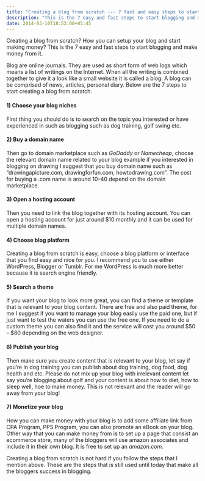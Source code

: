 ```yaml
---
title: "Creating a blog from scratch --- 7 fast and easy steps to start blogging"
description: "This is the 7 easy and fast steps to start blogging and make money from it."
date: 2014-03-10T18:53:00+05:45
---
```


Creating a blog from scratch? How you can setup your blog and start making money? This is the 7 easy and fast steps to start blogging and make money from it.

Blog are online journals. They are used as short form of web logs which means a list of writings on the Internet. When all the writing is combined together to give it a look like a small website it is called a blog. A blog can be comprised of news, articles, personal diary. Below are the 7 steps to start creating a blog from scratch.

#### 1) Choose your blog niches

First thing you should do is to search on the topic you interested or have experienced in such as blogging such as dog training, golf swing etc.

#### 2) Buy a domain name

Then go to domain marketplace such as _GoDaddy_ or _Namecheap_, choose the relevant domain name related to your blog example if you interested in blogging on drawing I suggest that you buy domain name such as “drawingapicture.com, drawingforfun.com, howtodrawing.com”. The cost for buying a .com name is around $10–$40 depend on the domain marketplace.

#### 3) Open a hosting account

Then you need to link the blog together with its hosting account. You can open a hosting account for just around \$10 monthly and it can be used for multiple domain names.

#### 4) Choose blog platform

Creating a blog from scratch is easy, choose a blog platform or interface that you find easy and nice for you. I recommend you to use either WordPress, Blogger or Tumblr. For me WordPress is much more better because it is search engine friendly.

#### 5) Search a theme

If you want your blog to look more great, you can find a theme or template that is relevant to your blog content. There are free and also paid theme, for me I suggest if you want to manage your blog easily use the paid one, but if just want to test the waters you can use the free one. If you need to do a custom theme you can also find it and the service will cost you around $50 – $80 depending on the web designer.

#### 6) Publish your blog

Then make sure you create content that is relevant to your blog, let say if you’re in dog training you can publish about dog training, dog food, dog health and etc. Please do not mix up your blog with irrelevant content let say you’re blogging about golf and your content is about how to diet, how to sleep well, hoe to make money. This is not relevant and the reader will go away from your blog!

#### 7) Monetize your blog

How you can make money with your blog is to add some affiliate link from CPA Program, PPS Program, you can also promote an eBook on your blog. Other way that you can make money from is to set up a page that consist an ecommerce store, many of the bloggers will use amazon associates and include it in their own blog. It is free to set up an _amazon.com_.

Creating a blog from scratch is not hard if you follow the steps that I mention above. These are the steps that is still used until today that make all the bloggers success in blogging.
